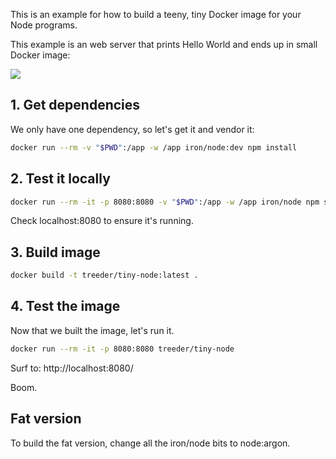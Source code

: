 This is an example for how to build a teeny, tiny Docker image for your
Node programs.

This example is an web server that prints Hello World and ends up in small Docker image:

[![](https://badge-imagelayers.iron.io/treeder/static-go:latest.svg)](https://imagelayers.iron.io/?images=treeder/static-go:latest 'Get your own badge on imagelayers.io')

## 1. Get dependencies

We only have one dependency, so let's get it and vendor it:

```sh
docker run --rm -v "$PWD":/app -w /app iron/node:dev npm install
```

## 2. Test it locally

```sh
docker run --rm -it -p 8080:8080 -v "$PWD":/app -w /app iron/node npm start
```

Check localhost:8080 to ensure it's running.

## 3. Build image

```sh
docker build -t treeder/tiny-node:latest .
```

## 4. Test the image

Now that we built the image, let's run it.

```sh
docker run --rm -it -p 8080:8080 treeder/tiny-node
```

Surf to: http://localhost:8080/

Boom.

## Fat version

To build the fat version, change all the iron/node bits to node:argon.
